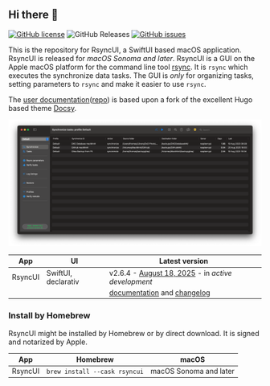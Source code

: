## Hi there 👋

[![GitHub license](https://img.shields.io/github/license/rsyncOSX/RsyncUI)](https://github.com/rsyncOSX/RsyncUI/blob/main/Licence.MD)
![GitHub Releases](https://img.shields.io/github/downloads/rsyncosx/RsyncUI/v2.6.4/total)
[![GitHub issues](https://img.shields.io/github/issues/rsyncOSX/RsyncUI)](https://github.com/rsyncOSX/RsyncUI/issues)

This is the repository for RsyncUI, a SwiftUI based macOS application. RsyncUI is released for *macOS Sonoma and later*. RsyncUI is a GUI on the Apple macOS platform for the command line tool [rsync](https://github.com/WayneD/rsync). It is `rsync` which executes the synchronize data tasks. The GUI is *only* for organizing tasks, setting parameters to `rsync` and make it easier to use `rsync`.

The [user documentation](https://rsyncui.netlify.app/docs/)([repo](https://github.com/rsyncOSX/rsyncuidocs)) is based upon a fork of the excellent Hugo based theme [Docsy](https://github.com/google/docsy).

![](images/rsyncui.png)

| App     | UI                  | Latest version                                                                                      |
|---------|---------------------|-----------------------------------------------------------------------------------------------------|
| RsyncUI | SwiftUI, declarativ | v2.6.4 - [August 18, 2025](https://github.com/rsyncOSX/RsyncUI/releases) - in *active development* |
|  |  | [documentation](https://rsyncui.netlify.app/docs/) and [changelog](https://rsyncui.netlify.app/blog/) |

### Install by Homebrew

RsyncUI might be installed by Homebrew or by direct download. It is signed and notarized by Apple.

| App      | Homebrew | macOS |
| ----------- | ----------- |   ----------- |
| RsyncUI   | `brew install --cask rsyncui`    | macOS Sonoma and later |
